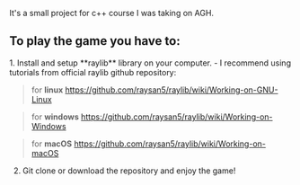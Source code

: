 
It's a small project for c++ course I was taking on AGH.

  <h2>To play the game you have to:</h2>
1. Install and setup **raylib** library on your computer.
- I recommend using tutorials from official raylib github repository:


  > for **linux** https://github.com/raysan5/raylib/wiki/Working-on-GNU-Linux

  > for **windows** https://github.com/raysan5/raylib/wiki/Working-on-Windows

  > for **macOS** https://github.com/raysan5/raylib/wiki/Working-on-macOS
2. Git clone or download the repository and enjoy the game!
  
